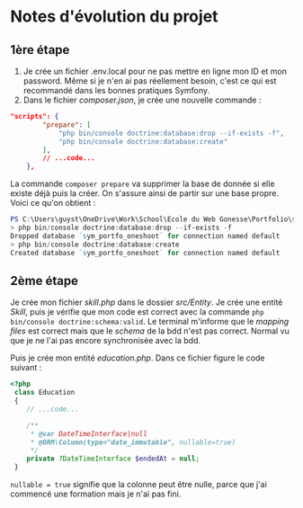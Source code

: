 # Notes d'évolution du projet

## 1ère étape

1. Je crée un fichier .env.local pour ne pas mettre en ligne mon ID et mon password. Même si je n'en ai pas réellement besoin, c'est ce qui est recommandé dans les bonnes pratiques Symfony.
2. Dans le fichier _composer.json_, je crée une nouvelle commande :

```json
"scripts": {
        "prepare": [
            "php bin/console doctrine:database:drop --if-exists -f",
            "php bin/console doctrine:database:create"
        ],
        // ...code...
    },
```

La commande `composer prepare` va supprimer la base de donnée si elle existe déjà puis la créer. On s'assure ainsi de partir sur une base propre. Voici ce qu'on obtient :

```powershell
PS C:\Users\guyst\OneDrive\Work\School\Ecole du Web Gonesse\Portfolio\sym_portfo_oneshoot> composer prepare
> php bin/console doctrine:database:drop --if-exists -f
Dropped database `sym_portfo_oneshoot` for connection named default
> php bin/console doctrine:database:create
Created database `sym_portfo_oneshoot` for connection named default
```

## 2ème étape

Je crée mon fichier _skill.php_ dans le dossier _src/Entity_.
Je crée une entité _Skill_, puis je vérifie que mon code est correct avec la commande `php bin/console doctrine:schema:valid`.
Le terminal m'informe que le _mapping files_ est correct mais que le _schema_ de la bdd n'est pas correct. Normal vu que je ne l'ai pas encore synchronisée avec la bdd.

Puis je crée mon entité _education.php_.
Dans ce fichier figure le code suivant :

```php
<?php
 class Education
 {
    // ...code...

    /**
     * @var DateTimeInterface|null
     * @ORM\Column(type="date_immutable", nullable=true)
     */
    private ?DateTimeInterface $endedAt = null;
 }

```

`nullable = true` signifie que la colonne peut être nulle, parce que j'ai commencé une formation mais je n'ai pas fini.